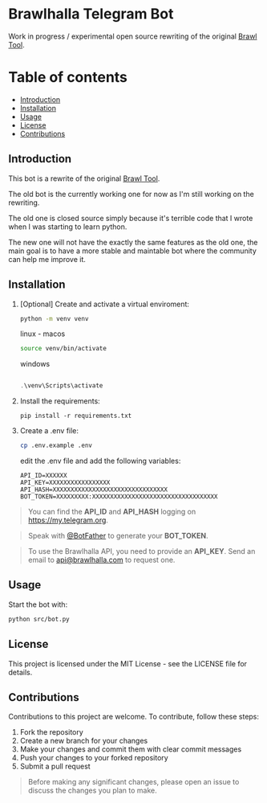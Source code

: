 # Brawlhalla Telegram Bot

Work in progress / experimental open source rewriting of the original [Brawl Tool](https://t.me/brawltool_bot).

# Table of contents

- [Introduction](#introduction)
- [Installation](#installation)
- [Usage](#usage)
- [License](#license)
- [Contributions](#contributions)

## Introduction

This bot is a rewrite of the original [Brawl Tool](https://t.me/brawltool_bot).

The old bot is the currently working one for now as I'm still working on the rewriting.

The old one is closed source simply because it's terrible code that I wrote when I was starting to learn python.

The new one will not have the exactly the same features as the old one, the main goal is to have a more stable and maintable bot where the community can help me improve it.

## Installation

1.  [Optional] Create and activate a virtual enviroment:

    ```sh
    python -m venv venv
    ```

    linux - macos

    ```sh
    source venv/bin/activate
    ```

    windows

    ```powershell

    .\venv\Scripts\activate
    ```

2.  Install the requirements:
    ```
    pip install -r requirements.txt
    ```
3.  Create a .env file:

    ```sh
    cp .env.example .env
    ```

    edit the .env file and add the following variables:

    ```
    API_ID=XXXXXX
    API_KEY=XXXXXXXXXXXXXXXXX
    API_HASH=XXXXXXXXXXXXXXXXXXXXXXXXXXXXXXXX
    BOT_TOKEN=XXXXXXXXX:XXXXXXXXXXXXXXXXXXXXXXXXXXXXXXXXXXX

    ```

> You can find the **API_ID** and **API_HASH** logging on https://my.telegram.org.

> Speak with [@BotFather](https://t.me/BotFather) to generate your **BOT_TOKEN**.

> To use the Brawlhalla API, you need to provide an **API_KEY**. Send an email to api@brawlhalla.com to request one.

## Usage

Start the bot with:

```sh
python src/bot.py
```

## License

This project is licensed under the MIT License - see the LICENSE file for details.

## Contributions

Contributions to this project are welcome. To contribute, follow these steps:

1. Fork the repository
2. Create a new branch for your changes
3. Make your changes and commit them with clear commit messages
4. Push your changes to your forked repository
5. Submit a pull request

> Before making any significant changes, please open an issue to discuss the changes you plan to make.

